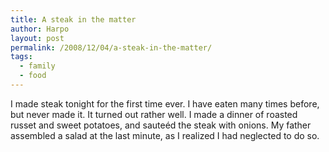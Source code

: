 ```yaml
---
title: A steak in the matter
author: Harpo
layout: post
permalink: /2008/12/04/a-steak-in-the-matter/
tags:
  - family
  - food
---
```

I made steak tonight for the first time ever. I have eaten many times before, but never made it. It turned out rather well. I made a dinner of roasted russet and sweet potatoes, and sauteéd the steak with onions. My father assembled a salad at the last minute, as I realized I had neglected to do so.